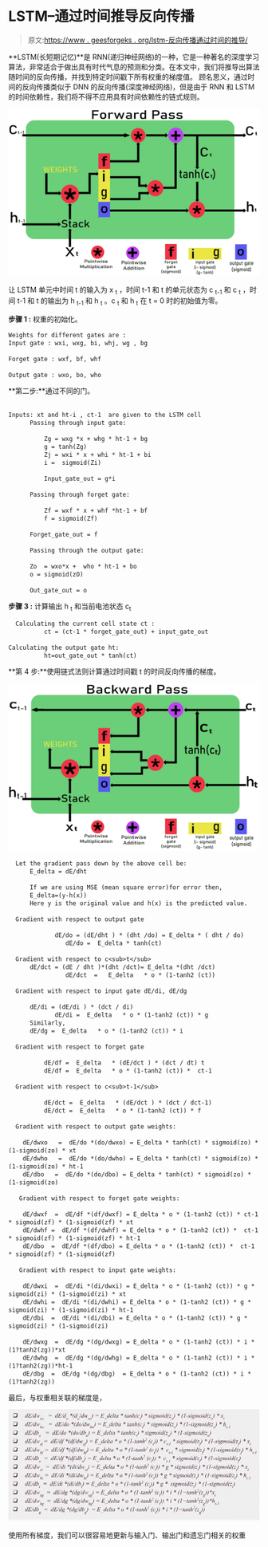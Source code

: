 # LSTM–通过时间推导反向传播

> 原文:[https://www . geesforgeks . org/lstm-反向传播通过时间的推导/](https://www.geeksforgeeks.org/lstm-derivation-of-back-propagation-through-time/)

**LSTM(长短期记忆)**是 RNN(递归神经网络)的一种，它是一种著名的深度学习算法，非常适合于做出具有时代气息的预测和分类。在本文中，我们将推导出算法随时间的反向传播，并找到特定时间戳下所有权重的梯度值。
顾名思义，通过时间的反向传播类似于 DNN 的反向传播(深度神经网络)，但是由于 RNN 和 LSTM 的时间依赖性，我们将不得不应用具有时间依赖性的链式规则。

![](img/1985d9e9b1fbe435499e425948a555ea.png)

让 LSTM 单元中时间 t 的输入为 x <sub>t</sub> ，时间 t-1 和 t 的单元状态为 c <sub>t-1</sub> 和 c <sub>t</sub> ，时间 t-1 和 t 的输出为 h <sub>t-1</sub> 和 h <sub>t</sub> 。c <sub>t</sub> 和 h <sub>t</sub> 在 t = 0 时的初始值为零。

**步骤 1 :** 权重的初始化。

```
Weights for different gates are : 
Input gate : wxi, wxg, bi, whj, wg , bg

Forget gate : wxf, bf, whf 

Output gate : wxo, bo, who
```

**第二步:**通过不同的门。

```

Inputs: xt and ht-i , ct-1  are given to the LSTM cell 
      Passing through input gate: 

          Zg = wxg *x + whg * ht-1 + bg 
          g = tanh(Zg)
          Zj = wxi * x + whi * ht-1 + bi 
          i =  sigmoid(Zi) 

          Input_gate_out = g*i 

      Passing through forget gate:  

          Zf = wxf * x + whf *ht-1 + bf 
          f = sigmoid(Zf) 

      Forget_gate_out = f 

      Passing through the output gate:  

      Zo  = wxo*x +  who * ht-1 + bo 
      o = sigmoid(zO) 

      Out_gate_out = o
```

**步骤 3 :** 计算输出 h <sub>t</sub> 和当前电池状态 c<sub>t</sub>

```
  Calculating the current cell state ct :
          ct = (ct-1 * forget_gate_out) + input_gate_out 

Calculating the output gate ht:
          ht=out_gate_out * tanh(ct)
```

**第 4 步:**使用链式法则计算通过时间戳 t 的时间反向传播的梯度。

![](img/619999f16739029c3255be574dd06f42.png)

```
  Let the gradient pass down by the above cell be: 
      E_delta = dE/dht   

      If we are using MSE (mean square error)for error then,
      E_delta=(y-h(x))
      Here y is the original value and h(x) is the predicted value.    

  Gradient with respect to output gate 

             dE/do = (dE/dht ) * (dht /do) = E_delta * ( dht / do) 
                dE/do =  E_delta * tanh(ct) 

  Gradient with respect to c<sub>t</sub>         
      dE/dct = (dE / dht )*(dht /dct)= E_delta *(dht /dct) 
                dE/dct  =   E_delta   * o * (1-tanh2 (ct))        

  Gradient with respect to input gate dE/di, dE/dg 

      dE/di = (dE/di ) * (dct / di)  
             dE/di =  E_delta   * o * (1-tanh2 (ct)) * g 
      Similarly,  
      dE/dg =  E_delta   * o * (1-tanh2 (ct)) * i 

  Gradient with respect to forget gate  

          dE/df =  E_delta   * (dE/dct ) * (dct / dt) t
          dE/df =  E_delta   * o * (1-tanh2 (ct)) *  ct-1  

  Gradient with respect to c<sub>t-1</sub>  

          dE/dct =  E_delta   * (dE/dct ) * (dct / dct-1) 
          dE/dct =  E_delta   * o * (1-tanh2 (ct)) * f  

  Gradient with respect to output gate weights:

    dE/dwxo   =  dE/do *(do/dwxo) = E_delta * tanh(ct) * sigmoid(zo) * (1-sigmoid(zo) * xt
    dE/dwho   =  dE/do *(do/dwho) = E_delta * tanh(ct) * sigmoid(zo) * (1-sigmoid(zo) * ht-1
    dE/dbo   =  dE/do *(do/dbo) = E_delta * tanh(ct) * sigmoid(zo) * (1-sigmoid(zo)

   Gradient with respect to forget gate weights:

    dE/dwxf  =  dE/df *(df/dwxf) = E_delta * o * (1-tanh2 (ct)) * ct-1 * sigmoid(zf) * (1-sigmoid(zf) * xt
    dE/dwhf =  dE/df *(df/dwhf) = E_delta * o * (1-tanh2 (ct)) *  ct-1 * sigmoid(zf) * (1-sigmoid(zf) * ht-1
    dE/dbo  =  dE/df *(df/dbo) = E_delta * o * (1-tanh2 (ct)) *  ct-1 * sigmoid(zf) * (1-sigmoid(zf) 

   Gradient with respect to input gate weights:

    dE/dwxi  =  dE/di *(di/dwxi) = E_delta * o * (1-tanh2 (ct)) * g * sigmoid(zi) * (1-sigmoid(zi) * xt
    dE/dwhi =  dE/di *(di/dwhi) = E_delta * o * (1-tanh2 (ct)) * g * sigmoid(zi) * (1-sigmoid(zi) * ht-1
    dE/dbi  =  dE/di *(di/dbi) = E_delta * o * (1-tanh2 (ct)) * g *  sigmoid(zi) * (1-sigmoid(zi)

    dE/dwxg  =  dE/dg *(dg/dwxg) = E_delta * o * (1-tanh2 (ct)) * i * (1?tanh2(zg))*xt
    dE/dwhg  =  dE/dg *(dg/dwhg) = E_delta * o * (1-tanh2 (ct)) * i * (1?tanh2(zg))*ht-1
    dE/dbg  =  dE/dg *(dg/dbg)  = E_delta * o * (1-tanh2 (ct)) * i * (1?tanh2(zg))
```

最后，与权重相关联的梯度是，

![](img/f514427388729f59187738e43b524b82.png)

使用所有梯度，我们可以很容易地更新与输入门、输出门和遗忘门相关的权重